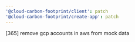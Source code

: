 ```yaml
---
'@cloud-carbon-footprint/client': patch
'@cloud-carbon-footprint/create-app': patch
---
```


[365] remove gcp accounts in aws from mock data
